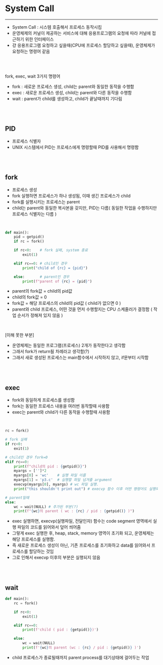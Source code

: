 # System Call
---
- System Call : 시스템 호출해서 프로세스 동작시킴
- 운영체제의 커널이 제공하는 서비스에 대해 응용프로그램의 요청에 따라 커널에 접근하기 위한 인터페이스
- 걍 응용프로그램 요청하고 싶을때(CPU에 프로세스 할당하고 싶을때), 운영체제가 요청하는 명령어 같음

<br>
<br>
   
fork, exec, wait 3가지 명령어   
- fork : 새로운 프로세스 생성, child는 parent와 동일한 동작을 수행함
- exec : 새로운 프로세스 생성, child는 parent와 다른 동작을 수행함
- wait : parent가 child를 생성하고, child가 끝날때까지 기다림

<br>
<br>

## PID
- 프로세스 식별자
- UNIX 시스템에서 PID는 프로세스에게 명령할때 PID를 사용해서 명령함

<br>
<br>

## fork
- 프로세스 생성
- fork 실행하면 프로세스가 하나 생성됨, 이때 생긴 프로세스가 child
- fork를 실행시키는 프로세스는 parent
- child는 parent와 동일한 복사본을 갖지만, PID는 다름( 동일한 작업을 수행하지만 프로세스 식별자는 다름 )

<br>

```py
def main():
	pid = getpid()
	if rc = fork()

	if rc<0:    # fork 실패, system 종료
		exit(1)

	elif rc==0: # child인 경우
		print("child of {rc} = {pid}")

	else:       # parent인 경우
		print(f"parent of {rc} = {pid}")
```
- parent의 fork값 = child의 pid값
- child의 fork값 = 0
- fork값 = 해당 프로세스의 child의 pid값 ( child가 없으면 0 )
- parent와 child 프로세스, 어떤 것을 먼저 수행할지는 CPU 스케줄러가 결정함 ( 작업 순서가 정해져 있지 않음 )

<br>

[이해 못한 부분]
- 운영체제는 동일한 프로그램(프로세스) 2개가 동작한다고 생각함
- 그래서 fork가 return될 차례라고 생각함(?)
- 그래서 새로 생성된 프로세스는 main함수에서 시작하지 않고, if문부터 시작함

<br>
<br>


## exec
- fork와 동일하게 프로세스를 생성함
- fork는 동일한 프로세스 내용을 여러번 동작할때 사용함
- exec는 parent와 child가 다른 동작을 수행할때 사용함

<br>

```py
rc = fork()

# fork 실패
if rc<0:
	exit(1)

# child인 경우 fork=0
elif rc==0:
	print(f"child의 pid : {getpid()}")
	myargs = ['']*2
	myargs[0] = 'wc'    # 실행 파일 이름
	myargs[1] = 'p3.c'  # 실행할 파일 넘겨줄 argument
	execvp(myargs[0], myargs) # wc 파일 실행.
	print("this shouldn't print out") # execvp 함수 이후 어떤 명령어도 실행되지 않음. 즉 해당 print 문은 실행되지 않음

# parent일때
else:
	wc = wait(NULL) # 추가된 부분(?)
	print(f"{wc}의 parent ( wc : {rc} / pid : {getpid()} )")
```
- exec 실행하면, execvp(실행파일, 전달인자) 함수는 code segment 영역에서 실행 파일의 코드를 읽어와서 덮어 씌어줌
- 그렇게 exec 실행한 후, heap, stack, memory 영역이 초기화 되고, 운영체제는 해당 프로세스를 실행함.
- 즉 새로운 프로세스 생성이 아닌, 기존 프로세스를 초기화하고 data를 읽어와서 프로세스를 할당하는 것임
- 그로 인해서 execvp 이후의 부분은 실행되지 않음


<br>
<br>


## wait
```py
def main():
	rc = fork()

	if rc<0:
		exit(1)

	elif rc==0:
		print(f'child ( pid : {getpid()})')

	else:
		wc = wait(NULL)
		print(f'{wc}의 parent (wc : {rc} / pid : {getpid()} )')
```
- child 프로세스가 종료될때까지 parent process를 대기상태에 걸어두는 작업

